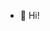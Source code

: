 - 👋 Hi!


<p align="center">
 <img widht="469" height="399" scr="media1.tenor.com/m/AvnDXN_l71QAAAAC/touhou-reimu-hakurei.gif">
   </p>
   
   
